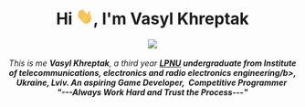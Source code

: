 <h1 align="center">Hi <img src="https://raw.githubusercontent.com/ABSphreak/ABSphreak/master/gifs/Hi.gif" width="30px">, I'm Vasyl Khreptak</h1>

<p align="center">
  <a href="https://github.com/Ratheshan03/readme-typing-svg"><img src="https://readme-typing-svg.herokuapp.com?lines=LPNU+Undergraduate;Unity+Game+Developer;Aspiring+Learner&center=true&width=500&height=50"></a>
</p>

<p align="center">
  <em>
    This is me <b>Vasyl Khreptak</b>, a third year <a href="https://lpnu.ua/"><b>LPNU</a> undergraduate from <b>Institute of telecommunications, electronics and radio electronics engineering/b>, Ukraine, Lviv</a>.
    An aspiring <b>Game Developer,</b>&nbsp; <b>Competitive Programmer</b>&nbsp;</b> 
  <br>
  <b><i>"---Always Work Hard and Trust the Process---"</i></b>
</p>

